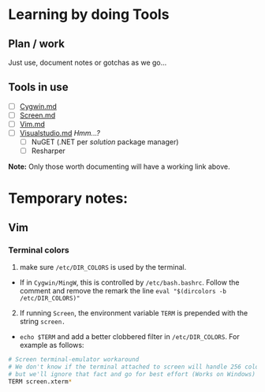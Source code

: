 # Learning by doing **Tools**

## Plan / work

Just use, document notes or gotchas as we go...

## Tools in use

- [ ] [Cygwin.md](Tools/Cygwin.md)
- [ ] [Screen.md](Tools/Screen.md)
- [ ] [Vim.md](Tools/Vim.md)
- [ ] [Visualstudio.md](Tools/Visualstudio.md) *Hmm...?*
	- [ ] NuGET  (.NET per *solution* package manager)
	- [ ] Resharper

**Note:** Only those worth documenting will have a working link above.

# Temporary notes:

## Vim

### Terminal colors

1. make sure `/etc/DIR_COLORS` is used by the terminal.
 - If in `Cygwin/MingW`, this is controlled by `/etc/bash.bashrc`.
	Follow the comment and remove the remark the line
	`eval "$(dircolors -b /etc/DIR_COLORS)"`
2. If running `Screen`, the environment variable `TERM` is prepended with
   the string `screen.`
 - `echo $TERM` and add a better clobbered filter in  `/etc/DIR_COLORS`.
       For example as follows:
```bash
# Screen terminal-emulator workaround
# We don't know if the terminal attached to screen will handle 256 colors
# but we'll ignore that fact and go for best effort (Works on Windows)
TERM screen.xterm*
```

